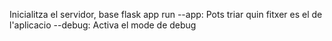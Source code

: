 Inicialitza el servidor, base
flask app run
    --app: Pots triar quin fitxer es el de l'aplicacio
    --debug: Activa el mode de debug